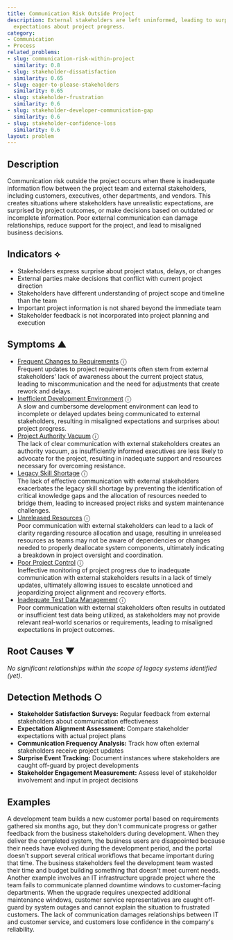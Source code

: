```yaml
---
title: Communication Risk Outside Project
description: External stakeholders are left uninformed, leading to surprises and misaligned
  expectations about project progress.
category:
- Communication
- Process
related_problems:
- slug: communication-risk-within-project
  similarity: 0.8
- slug: stakeholder-dissatisfaction
  similarity: 0.65
- slug: eager-to-please-stakeholders
  similarity: 0.65
- slug: stakeholder-frustration
  similarity: 0.6
- slug: stakeholder-developer-communication-gap
  similarity: 0.6
- slug: stakeholder-confidence-loss
  similarity: 0.6
layout: problem
---
```


## Description

Communication risk outside the project occurs when there is inadequate information flow between the project team and external stakeholders, including customers, executives, other departments, and vendors. This creates situations where stakeholders have unrealistic expectations, are surprised by project outcomes, or make decisions based on outdated or incomplete information. Poor external communication can damage relationships, reduce support for the project, and lead to misaligned business decisions.


## Indicators ⟡

- Stakeholders express surprise about project status, delays, or changes
- External parties make decisions that conflict with current project direction
- Stakeholders have different understanding of project scope and timeline than the team
- Important project information is not shared beyond the immediate team
- Stakeholder feedback is not incorporated into project planning and execution


## Symptoms ▲

- [Frequent Changes to Requirements](frequent-changes-to-requirements.md) <span class="info-tooltip" title="Confidence: 0.511, Strength: 0.747">ⓘ</span>
<br/>  Frequent updates to project requirements often stem from external stakeholders' lack of awareness about the current project status, leading to miscommunication and the need for adjustments that create rework and delays.
- [Inefficient Development Environment](inefficient-development-environment.md) <span class="info-tooltip" title="Confidence: 0.391, Strength: 0.689">ⓘ</span>
<br/>  A slow and cumbersome development environment can lead to incomplete or delayed updates being communicated to external stakeholders, resulting in misaligned expectations and surprises about project progress.
- [Project Authority Vacuum](project-authority-vacuum.md) <span class="info-tooltip" title="Confidence: 0.369, Strength: 0.698">ⓘ</span>
<br/>  The lack of clear communication with external stakeholders creates an authority vacuum, as insufficiently informed executives are less likely to advocate for the project, resulting in inadequate support and resources necessary for overcoming resistance.
- [Legacy Skill Shortage](legacy-skill-shortage.md) <span class="info-tooltip" title="Confidence: 0.368, Strength: 0.671">ⓘ</span>
<br/>  The lack of effective communication with external stakeholders exacerbates the legacy skill shortage by preventing the identification of critical knowledge gaps and the allocation of resources needed to bridge them, leading to increased project risks and system maintenance challenges.
- [Unreleased Resources](unreleased-resources.md) <span class="info-tooltip" title="Confidence: 0.336, Strength: 0.623">ⓘ</span>
<br/>  Poor communication with external stakeholders can lead to a lack of clarity regarding resource allocation and usage, resulting in unreleased resources as teams may not be aware of dependencies or changes needed to properly deallocate system components, ultimately indicating a breakdown in project oversight and coordination.
- [Poor Project Control](poor-project-control.md) <span class="info-tooltip" title="Confidence: 0.309, Strength: 0.795">ⓘ</span>
<br/>  Ineffective monitoring of project progress due to inadequate communication with external stakeholders results in a lack of timely updates, ultimately allowing issues to escalate unnoticed and jeopardizing project alignment and recovery efforts.
- [Inadequate Test Data Management](inadequate-test-data-management.md) <span class="info-tooltip" title="Confidence: 0.300, Strength: 0.782">ⓘ</span>
<br/>  Poor communication with external stakeholders often results in outdated or insufficient test data being utilized, as stakeholders may not provide relevant real-world scenarios or requirements, leading to misaligned expectations in project outcomes.

## Root Causes ▼

*No significant relationships within the scope of legacy systems identified (yet).*

## Detection Methods ○

- **Stakeholder Satisfaction Surveys:** Regular feedback from external stakeholders about communication effectiveness
- **Expectation Alignment Assessment:** Compare stakeholder expectations with actual project plans
- **Communication Frequency Analysis:** Track how often external stakeholders receive project updates
- **Surprise Event Tracking:** Document instances where stakeholders are caught off-guard by project developments
- **Stakeholder Engagement Measurement:** Assess level of stakeholder involvement and input in project decisions


## Examples

A development team builds a new customer portal based on requirements gathered six months ago, but they don't communicate progress or gather feedback from the business stakeholders during development. When they deliver the completed system, the business users are disappointed because their needs have evolved during the development period, and the portal doesn't support several critical workflows that became important during that time. The business stakeholders feel the development team wasted their time and budget building something that doesn't meet current needs. Another example involves an IT infrastructure upgrade project where the team fails to communicate planned downtime windows to customer-facing departments. When the upgrade requires unexpected additional maintenance windows, customer service representatives are caught off-guard by system outages and cannot explain the situation to frustrated customers. The lack of communication damages relationships between IT and customer service, and customers lose confidence in the company's reliability.
